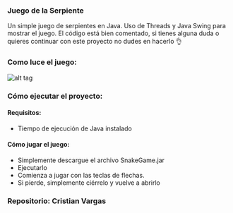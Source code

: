 ### Juego de la Serpiente

Un simple juego de serpientes en Java.
Uso de Threads y Java Swing para mostrar el juego.
El código está bien comentado, si tienes alguna duda o quieres continuar con este proyecto no dudes en hacerlo 👌

### Como luce el juego:
![alt tag](https://i.imgur.com/RVxiGad.png)

### Cómo ejecutar el proyecto:

#### Requisitos:
* Tiempo de ejecución de Java instalado

#### Cómo jugar el juego:

* Simplemente descargue el archivo SnakeGame.jar
* Ejecutarlo
* Comienza a jugar con las teclas de flechas.
* Si pierde, simplemente ciérrelo y vuelve a abrirlo 

### Repositorio: Cristian Vargas

